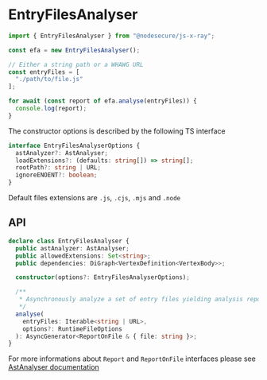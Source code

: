 # EntryFilesAnalyser

```js
import { EntryFilesAnalyser } from "@nodesecure/js-x-ray";

const efa = new EntryFilesAnalyser();

// Either a string path or a WHAWG URL
const entryFiles = [
  "./path/to/file.js"
];

for await (const report of efa.analyse(entryFiles)) {
  console.log(report);
}
```

The constructor options is described by the following TS interface

```ts
interface EntryFilesAnalyserOptions {
  astAnalyzer?: AstAnalyser;
  loadExtensions?: (defaults: string[]) => string[];
  rootPath?: string | URL;
  ignoreENOENT?: boolean;
}
```

Default files extensions are `.js`, `.cjs`, `.mjs` and `.node`

## API

```ts
declare class EntryFilesAnalyser {
  public astAnalyzer: AstAnalyser;
  public allowedExtensions: Set<string>;
  public dependencies: DiGraph<VertexDefinition<VertexBody>>;

  constructor(options?: EntryFilesAnalyserOptions);

  /**
   * Asynchronously analyze a set of entry files yielding analysis reports.
   */
  analyse(
    entryFiles: Iterable<string | URL>,
    options?: RuntimeFileOptions
  ): AsyncGenerator<ReportOnFile & { file: string }>;
}
```

For more informations about `Report` and `ReportOnFile` interfaces please see [AstAnalyser documentation](./AstAnalyser.md)
